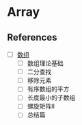 # Array

## References

- [ ] [数组](https://programmercarl.com/%E6%95%B0%E7%BB%84%E7%90%86%E8%AE%BA%E5%9F%BA%E7%A1%80.html)
  - [ ] 数组理论基础
  - [ ] 二分查找
  - [ ] 移除元素
  - [ ] 有序数组的平方
  - [ ] 长度最小的子数组
  - [ ] 螺旋矩阵II
  - [ ] 总结篇
